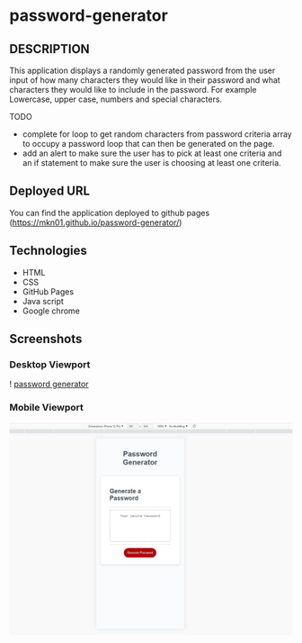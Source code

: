 # password-generator

## DESCRIPTION

This application displays a randomly generated password from the user input of how many characters they would like in their password and what characters they would like to include in the password. For example Lowercase, upper case, numbers and special characters.

TODO

- complete for loop to get random characters from password criteria array to occupy a password loop that can then be generated on the page.
- add an alert to make sure the user has to pick at least one criteria
  and an if statement to make sure the user is choosing at least one criteria.

## Deployed URL

You can find the application deployed to github pages (https://mkn01.github.io/password-generator/)

## Technologies

- HTML
- CSS
- GitHub Pages
- Java script
- Google chrome

## Screenshots

### Desktop Viewport

! [password generator](./assets/password%20generator.jpg)

### Mobile Viewport

![password generator mobile](./assets/password%20generator%20mobile.jpg)
